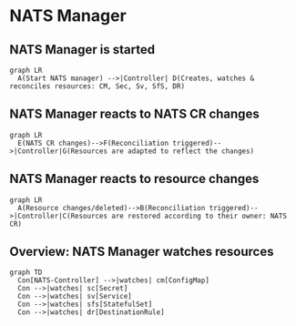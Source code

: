 # NATS Manager

## NATS Manager is started
```mermaid
graph LR
  A(Start NATS manager) -->|Controller| D(Creates, watches & reconciles resources: CM, Sec, Sv, SfS, DR)
```

## NATS Manager reacts to NATS CR changes
```mermaid
graph LR
  E(NATS CR changes)-->F(Reconciliation triggered)-->|Controller|G(Resources are adapted to reflect the changes)
```

## NATS Manager reacts to resource changes
```mermaid
graph LR
  A(Resource changes/deleted)-->B(Reconciliation triggered)-->|Controller|C(Resources are restored according to their owner: NATS CR)
```

## Overview: NATS Manager watches resources
```mermaid
graph TD
  Con[NATS-Controller] -->|watches| cm[ConfigMap]
  Con -->|watches| sc[Secret]
  Con -->|watches| sv[Service]
  Con -->|watches| sfs[StatefulSet]
  Con -->|watches| dr[DestinationRule]
```
